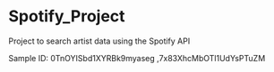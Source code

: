 # Spotify_Project
Project to search artist data using the Spotify API

Sample ID: 0TnOYISbd1XYRBk9myaseg ,7x83XhcMbOTl1UdYsPTuZM
